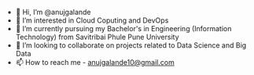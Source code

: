 - 👋 Hi, I’m @anujgalande
- 👀 I’m interested in Cloud Coputing and DevOps
- 🌱 I’m currently pursuing my Bachelor's in Engineering (Information Technology) from Savitribai Phule Pune University
- 💞️ I’m looking to collaborate on projects related to Data Science and Big Data
- 📫 How to reach me - anujgalande10@gmail.com

<!---
anujgalande/anujgalande is a ✨ special ✨ repository because its `README.md` (this file) appears on your GitHub profile.
You can click the Preview link to take a look at your changes.
--->
